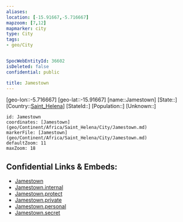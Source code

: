 ```yaml
---
aliases: 
location: [-15.91667,-5.716667]
mapzoom: [7,12] 
mapmarker: city 
type: City
tags:
- geo/City


SpocWebEntityId: 36602
isDeleted: false
confidential: public

title: Jamestown
---
```

[geo-lon::-5.716667]
[geo-lat::-15.91667]
[name::Jamestown]
[State::]
[Country::[Saint_Helena](geo/Continent/Africa/Saint_Helena.md)]
[StateId::]
[Population::]
[Unknown::]


```leaflet
id: Jamestown
coordinates: [Jamestown](geo/Continent/Africa/Saint_Helena/City/Jamestown.md)
markerFile: [Jamestown](geo/Continent/Africa/Saint_Helena/City/Jamestown.md)
defaultZoom: 11 
maxZoom: 18
```


## Confidential Links & Embeds: 
- [Jamestown](../../../../../../_public/geo/Continent/Africa/Saint_Helena/City/Jamestown.md) 
- [Jamestown.internal](../../../../../../_internal/geo/Continent/Africa/Saint_Helena/City/Jamestown.internal.md) 
- [Jamestown.protect](../../../../../../_protect/geo/Continent/Africa/Saint_Helena/City/Jamestown.protect.md) 
- [Jamestown.private](../../../../../../_private/geo/Continent/Africa/Saint_Helena/City/Jamestown.private.md) 
- [Jamestown.personal](../../../../../../_personal/geo/Continent/Africa/Saint_Helena/City/Jamestown.personal.md) 
- [Jamestown.secret](../../../../../../_secret/geo/Continent/Africa/Saint_Helena/City/Jamestown.secret.md) 
